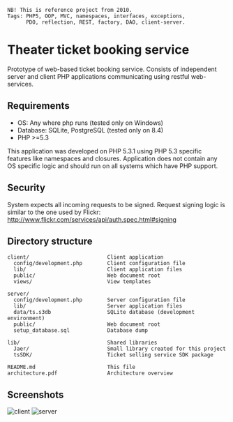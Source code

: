 ```
NB! This is reference project from 2010.
Tags: PHP5, OOP, MVC, namespaces, interfaces, exceptions,
      PDO, reflection, REST, factory, DAO, client-server.
```

Theater ticket booking service
==============================

Prototype of web-based ticket booking service. Consists of independent server and client PHP applications communicating using restful web-services.

## Requirements

- OS: Any where php runs (tested only on Windows)
- Database: SQLite, PostgreSQL (tested only on 8.4)
- PHP >=5.3

This application was developed on PHP 5.3.1 using PHP 5.3 specific features like namespaces and closures. Application does not contain any OS specific logic and should run on all systems which have PHP support.

## Security

System expects all incoming requests to be signed. Request signing logic is similar to the one used by Flickr: http://www.flickr.com/services/api/auth.spec.html#signing

## Directory structure

```
client/                         Client application
  config/development.php        Client configuration file
  lib/                          Client application files
  public/                       Web document root
  views/                        View templates

server/
  config/development.php        Server configuration file
  lib/                          Server application files
  data/ts.s3db                  SQLite database (development environment)
  public/                       Web document root
  setup_database.sql            Database dump

lib/                            Shared libraries
  Jaer/                         Small library created for this project
  tsSDK/                        Ticket selling service SDK package

README.md                       This file
architecture.pdf                Architecture overview
```

## Screenshots

![client](http://i.imgur.com/1oswQid.png)
![server](http://i.imgur.com/qjhzk2x.png)
